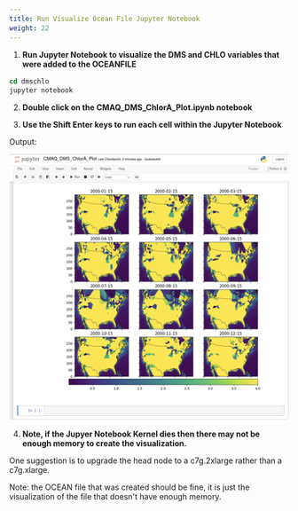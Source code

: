 ```yaml
---
title: Run Visualize Ocean File Jupyter Notebook
weight: 22
--- 
```


1. **Run Jupyter Notebook to visualize the DMS and CHLO variables that were added to the OCEANFILE**

```csh
cd dmschlo
jupyter notebook
```

2. **Double click on the CMAQ_DMS_ChlorA_Plot.ipynb notebook**



3. **Use the Shift Enter keys to run each cell within the Jupyter Notebook**

Output:


![Successful DMS Chlora Plot](/static/images/8-CMAQ_DMS_Chlora_plot.png)

4. **Note, if the Jupyer Notebook Kernel dies then there may not be enough memory to create the visualization.**

One suggestion is to upgrade the head node to a c7g.2xlarge rather than a c7g.xlarge.

Note: the OCEAN file that was created should be fine, it is just the visualization of the file that doesn't have enough memory.
